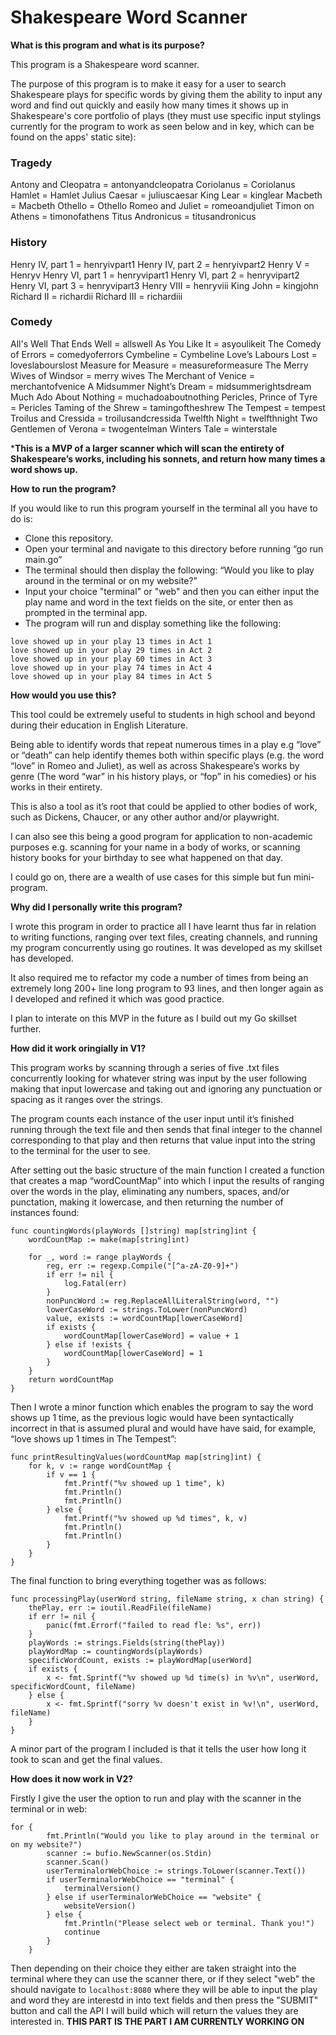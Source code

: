 # Shakespeare Word Scanner

**What is this program and what is its purpose?**

This program is a Shakespeare word scanner. 

The purpose of this program is to make it easy for a user to search Shakespeare plays for specific words by giving them the ability to input any word and find out quickly and easily how many times it shows up in Shakespeare's core portfolio of plays (they must use specific input stylings currently for the program to work as seen below and in key, which can be found on the apps' static site): 

### Tragedy
Antony and Cleopatra = antonyandcleopatra
Coriolanus = Coriolanus
Hamlet = Hamlet
Julius Caesar = juliuscaesar
King Lear = kinglear
Macbeth = Macbeth
Othello = Othello
Romeo and Juliet = romeoandjuliet
Timon on Athens = timonofathens
Titus Andronicus = titusandronicus

### History
Henry IV, part 1 = henryivpart1
Henry IV, part 2 = henryivpart2
Henry V = Henryv
Henry VI, part 1 = henryvipart1
Henry VI, part 2 = henryvipart2
Henry VI, part 3 = henryvipart3
Henry VIII = henryviii
King John = kingjohn
Richard II = richardii
Richard III = richardiii

### Comedy
All's Well That Ends Well = allswell
As You Like It = asyoulikeit
The Comedy of Errors = comedyoferrors
Cymbeline = Cymbeline
Love’s Labours Lost = loveslabourslost
Measure for Measure = measureformeasure
The Merry Wives of Windsor = merry wives
The Merchant of Venice = merchantofvenice
A Midsummer Night’s Dream = midsummerightsdream
Much Ado About Nothing = muchadoaboutnothing
Pericles, Prince of Tyre = Pericles
Taming of the Shrew = tamingoftheshrew
The Tempest = tempest
Troilus and Cressida = troilusandcressida
Twelfth Night = twelfthnight
Two Gentlemen of Verona = twogentelman
Winters Tale = winterstale

***This is a MVP of a larger scanner which will scan the entirety of Shakespeare’s works, including his sonnets, and return how many times a word shows up.** 

**How to run the program?**

If you would like to run this program yourself in the terminal all you have to do is: 
- Clone this repository.  
- Open your terminal and navigate to this directory before running “go run main.go” 
- The terminal should then display the following: “Would you like to play around in the terminal or on my website?” 
- Input your choice "terminal" or "web" and then you can either input the play name and word in the text fields on the site, or enter then as prompted in the terminal app. 
- The program will run and display something like the following: 

```
love showed up in your play 13 times in Act 1
love showed up in your play 29 times in Act 2
love showed up in your play 60 times in Act 3
love showed up in your play 74 times in Act 4
love showed up in your play 84 times in Act 5

```

**How would you use this?**

This tool could be extremely useful to students in high school and beyond during their education in English Literature. 

Being able to identify words that repeat numerous times in a play e.g “love” or “death” can help identify themes both within specific plays (e.g. the word “love” in Romeo and Juliet), as well as across Shakespeare’s works by genre (The word “war” in his history plays, or “fop” in his comedies) or his works in their entirety. 

This is also a tool as it’s root that could be applied to other bodies of work, such as Dickens, Chaucer, or any other author and/or playwright. 

I can also see this being a good program for application to non-academic purposes e.g. scanning for your name in a body of works, or scanning history books for your birthday to see what happened on that day. 

I could go on, there are a wealth of use cases for this simple but fun mini-program. 

**Why did I personally write this program?**

I wrote this program in order to practice all I have learnt thus far in relation to writing functions, ranging over text files, creating channels, and running my program concurrently using go routines. It was developed as my skillset has developed.

It also required me to refactor my code a number of times from being an extremely long 200+ line long program to 93 lines, and then longer again as I developed and refined it which was good practice.

I plan to interate on this MVP in the future as I build out my Go skillset further. 

**How did it work oringially in V1?** 

This program works by scanning through a series of five .txt files concurrently looking for whatever string was input by the user following making that input lowercase and taking out and ignoring any punctuation or spacing as it ranges over the strings. 

The program counts each instance of the user input until it’s finished running through the text file and then sends that final integer to the channel corresponding to that play and then returns that value input into the string to the terminal for the user to see.  

After setting out the basic structure of the main function I created a function that creates a map “wordCountMap” into which I input the results of ranging over the words in the play, eliminating any numbers, spaces, and/or punctation, making it lowercase, and then returning the number of instances found: 

```
func countingWords(playWords []string) map[string]int {
    wordCountMap := make(map[string]int)

    for _, word := range playWords {
        reg, err := regexp.Compile("[^a-zA-Z0-9]+")
        if err != nil {
            log.Fatal(err)
        }
        nonPuncWord := reg.ReplaceAllLiteralString(word, "")
        lowerCaseWord := strings.ToLower(nonPuncWord)
        value, exists := wordCountMap[lowerCaseWord]
        if exists {
            wordCountMap[lowerCaseWord] = value + 1
        } else if !exists {
            wordCountMap[lowerCaseWord] = 1
        }
    }
    return wordCountMap
}

```

Then I wrote a minor function which enables the program to say the word shows up 1 time, as the previous logic would have been syntactically incorrect in that is assumed plural and would have have said, for example, “love shows up 1 times in The Tempest”: 

```
func printResultingValues(wordCountMap map[string]int) {
    for k, v := range wordCountMap {
        if v == 1 {
            fmt.Printf("%v showed up 1 time", k)
            fmt.Println()
            fmt.Println()
        } else {
            fmt.Printf("%v showed up %d times", k, v)
            fmt.Println()
            fmt.Println()
        }
    }
}

```

The final function to bring everything together was as follows: 

```
func processingPlay(userWord string, fileName string, x chan string) {
    thePlay, err := ioutil.ReadFile(fileName)
    if err != nil {
        panic(fmt.Errorf("failed to read fle: %s", err))
    }
    playWords := strings.Fields(string(thePlay))
    playWordMap := countingWords(playWords)
    specificWordCount, exists := playWordMap[userWord]
    if exists {
        x <- fmt.Sprintf("%v showed up %d time(s) in %v\n", userWord, specificWordCount, fileName)
    } else {
        x <- fmt.Sprintf("sorry %v doesn't exist in %v!\n", userWord, fileName)
    }
}

```

A minor part of the program I included is that it tells the user how long it took to scan and get the final values. 

**How does it now work in V2?** 

Firstly I give the user the option to run and play with the scanner in the terminal or in web: 

```
for {
		fmt.Println("Would you like to play around in the terminal or on my website?")
		scanner := bufio.NewScanner(os.Stdin)
		scanner.Scan()
		userTerminalorWebChoice := strings.ToLower(scanner.Text())
		if userTerminalorWebChoice == "terminal" {
			terminalVersion()
		} else if userTerminalorWebChoice == "website" {
			websiteVersion()
		} else {
			fmt.Println("Please select web or terminal. Thank you!")
			continue
		}
	}

```

Then depending on their choice they either are taken straight into the terminal where they can use the scanner there, or if they select "web" the should navigate to `localhost:8080` where they will be able to input the play and word they are interestd in into text fields and then press the "SUBMIT" button and call the API I will build which will return the values they are interested in. **THIS PART IS THE PART I AM CURRENTLY WORKING ON**

